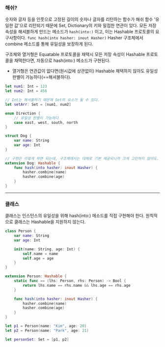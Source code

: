 ### 해쉬?
숫자와 글자 등을 인풋으로 고정된 길이의 숫자나 글자를 리턴하는 함수가 해쉬 함수
'유일한 값'으로 리턴되기 때문에 Set, Dictionary의 키와 밀접한 연관이 있다.
모든 저장 속성을 해셔블하게 만드는 메소드가 `hash(into:)` 이고, 이는 Hashable 프로토콜의 요구사항이다.
`func hash(into hasher: inout Hasher)`
Hasher 구조체에서 combine 메소드를 통해 유일성을 보장하게 된다.

구조체와 열거형은 Equatable 프로토콜을 채택시 모든 저장 속성이 Hashable 프로토콜을 채택한다면,
자동으로 hash(into:) 메소드가 구현된다.

- 열거형은 연관값이 없다면(원시값에 상관없이) Hashable 채택하지 않아도 유일성 판별이 가능하다(==해셔블하다).

```swift
let num1: Int = 123
let num2: Int = 456

// Int는 해셔블하기 때문에 Set의 요소가 될 수 있다.
let setArr: Set = [num1, num2]

enum Direction {
    // 유일성 판별이 가능하다
    case east, west, south, north
}

struct Dog {
    var name: String
    var age: Int
}

// 구현은 이렇게 하면 되는데, 구조체에서는 대체로 기본 제공되니까 크게 고민하지 않아도.
extension Dog: Hashable {
    func hash(into hasher: inout Hasher) {
        hasher.combine(name)
        hasher.combine(age)
    }
}
```
---
### 클래스
클래스는 인스턴스의 유일성을 위해 hash(into:) 메소드를 직접 구현해야 한다.
원칙적으로 클래스는 Hashable을 지원하지 않는다.
```swift
class Person {
    var name: String
    var age: Int

    init(name: String, age: Int) {
        self.name = name
        self.age = age
    }
}

extension Person: Hashable {
    static func == (lhs: Person, rhs: Person) -> Bool {
        return lhs.name == rhs.name && lhs.age == rhs.age
    }

    func hash(into hasher: inout Hasher) {
        hasher.combine(name)
        hasher.combine(age)
    }
}

let p1 = Person(name: "Kim", age: 20)
let p2 = Person(name: "Park", age: 21)

let personSet: Set = [p1, p2]

```